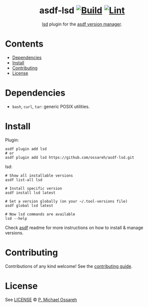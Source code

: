 <div align="center">

# asdf-lsd [![Build](https://github.com/ossareh/asdf-lsd/actions/workflows/build.yml/badge.svg)](https://github.com/ossareh/asdf-lsd/actions/workflows/build.yml) [![Lint](https://github.com/ossareh/asdf-lsd/actions/workflows/lint.yml/badge.svg)](https://github.com/ossareh/asdf-lsd/actions/workflows/lint.yml)

[lsd](https://github.com/lsd-rs/lsd) plugin for the [asdf version manager](https://asdf-vm.com).

</div>

# Contents

- [Dependencies](#dependencies)
- [Install](#install)
- [Contributing](#contributing)
- [License](#license)

# Dependencies

- `bash`, `curl`, `tar`: generic POSIX utilities.

# Install

Plugin:

```shell
asdf plugin add lsd
# or
asdf plugin add lsd https://github.com/ossareh/asdf-lsd.git
```

lsd:

```shell
# Show all installable versions
asdf list-all lsd

# Install specific version
asdf install lsd latest

# Set a version globally (on your ~/.tool-versions file)
asdf global lsd latest

# Now lsd commands are available
lsd --help
```

Check [asdf](https://github.com/asdf-vm/asdf) readme for more instructions on how to
install & manage versions.

# Contributing

Contributions of any kind welcome! See the [contributing guide](contributing.md).

# License

See [LICENSE](LICENSE) © [P. Michael Ossareh](https://github.com/ossareh/)

